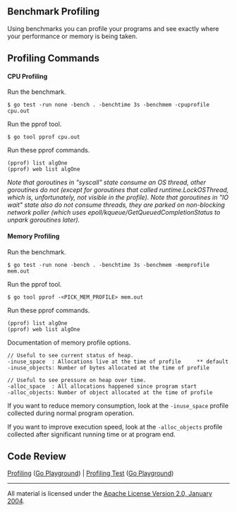 ## Benchmark Profiling

Using benchmarks you can profile your programs and see exactly where your performance or memory is being taken.

## Profiling Commands

#### CPU Profiling

Run the benchmark.
   
    $ go test -run none -bench . -benchtime 3s -benchmem -cpuprofile cpu.out

Run the pprof tool.
    
    $ go tool pprof cpu.out

Run these pprof commands.

    (pprof) list algOne
    (pprof) web list algOne

_Note that goroutines in "syscall" state consume an OS thread, other goroutines do not (except for goroutines that called runtime.LockOSThread, which is, unfortunately, not visible in the profile). Note that goroutines in "IO wait" state also do not consume threads, they are parked on non-blocking network poller (which uses epoll/kqueue/GetQueuedCompletionStatus to unpark goroutines later)._

#### Memory Profiling

Run the benchmark.

    $ go test -run none -bench . -benchtime 3s -benchmem -memprofile mem.out

Run the pprof tool.

    $ go tool pprof -<PICK_MEM_PROFILE> mem.out

Run these pprof commands.

    (pprof) list algOne
    (pprof) web list algOne

Documentation of memory profile options.

    // Useful to see current status of heap.
	-inuse_space  : Allocations live at the time of profile  	** default
	-inuse_objects: Number of bytes allocated at the time of profile

	// Useful to see pressure on heap over time.
	-alloc_space  : All allocations happened since program start
	-alloc_objects: Number of object allocated at the time of profile

If you want to reduce memory consumption, look at the `-inuse_space` profile collected during normal program operation.
	
If you want to improve execution speed, look at the `-alloc_objects` profile collected after significant running time or at program end.

## Code Review

[Profiling](stream.go) ([Go Playground](https://play.golang.org/p/n_SzF4Cer4)) | 
[Profiling Test](stream_test.go) ([Go Playground](https://play.golang.org/p/TnXrxJVfLV))
___
All material is licensed under the [Apache License Version 2.0, January 2004](http://www.apache.org/licenses/LICENSE-2.0).
